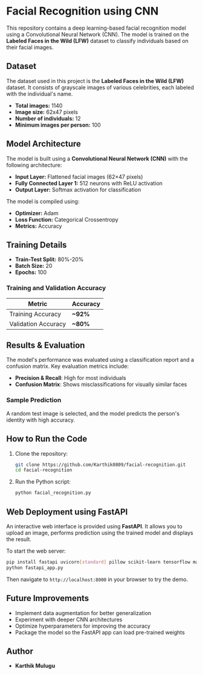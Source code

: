 # Facial Recognition using CNN

This repository contains a deep learning-based facial recognition model using a Convolutional Neural Network (CNN). The model is trained on the **Labeled Faces in the Wild (LFW)** dataset to classify individuals based on their facial images.

## Dataset

The dataset used in this project is the **Labeled Faces in the Wild (LFW)** dataset. It consists of grayscale images of various celebrities, each labeled with the individual's name. 

- **Total images:** 1140  
- **Image size:** 62x47 pixels  
- **Number of individuals:** 12  
- **Minimum images per person:** 100  

## Model Architecture

The model is built using a **Convolutional Neural Network (CNN)** with the following architecture:

- **Input Layer:** Flattened facial images (62×47 pixels)
- **Fully Connected Layer 1:** 512 neurons with ReLU activation
- **Output Layer:** Softmax activation for classification

The model is compiled using:
- **Optimizer:** Adam
- **Loss Function:** Categorical Crossentropy
- **Metrics:** Accuracy

## Training Details

- **Train-Test Split:** 80%-20%
- **Batch Size:** 20
- **Epochs:** 100

### Training and Validation Accuracy

| Metric       | Accuracy |
|-------------|----------|
| Training Accuracy | **~92%** |
| Validation Accuracy | **~80%** |

## Results & Evaluation

The model's performance was evaluated using a classification report and a confusion matrix. Key evaluation metrics include:

- **Precision & Recall**: High for most individuals
- **Confusion Matrix**: Shows misclassifications for visually similar faces

### Sample Prediction

A random test image is selected, and the model predicts the person's identity with high accuracy.

## How to Run the Code

1. Clone the repository:
   ```sh
   git clone https://github.com/Karthik0809/facial-recognition.git
   cd facial-recognition
   ```

2. Run the Python script:
   ```sh
   python facial_recognition.py
   ```

## Web Deployment using FastAPI

An interactive web interface is provided using **FastAPI**. It allows you to
upload an image, performs prediction using the trained model and displays the
result.

To start the web server:

```sh
pip install fastapi uvicorn[standard] pillow scikit-learn tensorflow matplotlib seaborn
python fastapi_app.py
```

Then navigate to `http://localhost:8000` in your browser to try the demo.

## Future Improvements

- Implement data augmentation for better generalization
- Experiment with deeper CNN architectures
- Optimize hyperparameters for improving the accuracy
- Package the model so the FastAPI app can load pre-trained weights

## Author

- **Karthik Mulugu**  

